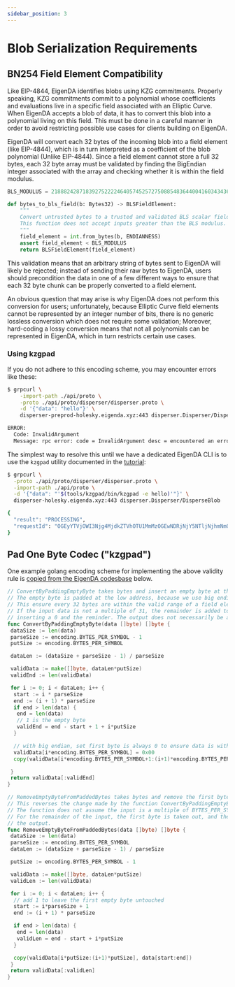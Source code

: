 ```yaml
---
sidebar_position: 3
---
```


# Blob Serialization Requirements

## BN254 Field Element Compatibility

Like EIP-4844, EigenDA identifies blobs using KZG commitments. Properly
speaking, KZG commitments commit to a polynomial whose coefficients and
evaluations live in a specific field associated with an Elliptic Curve. When
EigenDA accepts a blob of data, it has to convert this blob into a polynomial
living on this field. This must be done in a careful manner in order to avoid
restricting possible use cases for clients building
on EigenDA.

<!-- TODO: Link EIP-4844 -->

EigenDA will convert each 32 bytes of the incoming blob into a field element
(like EIP-4844), which is in turn interpreted as a coefficient of the blob
polynomial (Unlike EIP-4844). Since a field element cannot store a full 32
bytes, each 32 byte array must be validated by finding the BigEndian integer
associated with the array and checking whether it is within the field modulus.

```python
BLS_MODULUS = 21888242871839275222246405745257275088548364400416034343698204186575808495617

def bytes_to_bls_field(b: Bytes32) -> BLSFieldElement:
    """
    Convert untrusted bytes to a trusted and validated BLS scalar field element.
    This function does not accept inputs greater than the BLS modulus.
    """
    field_element = int.from_bytes(b, ENDIANNESS)
    assert field_element < BLS_MODULUS
    return BLSFieldElement(field_element)
```

This validation means that an arbitrary string of bytes sent to EigenDA will
likely be rejected; instead of sending their raw bytes to EigenDA, users should
precondition the data in one of a few different ways to ensure that each 32 byte
chunk can be properly converted to a field element.

An obvious question that may arise is why EigenDA does not perform this
conversion for users; unfortunately, because Elliptic Curve field elements
cannot be represented by an integer number of bits, there is no generic lossless
conversion which does not require some validation; Moreover, hard-coding a lossy
conversion means that not all polynomials can be represented in EigenDA, which
in turn restricts certain use cases.

### Using kzgpad

If you do not adhere to this encoding scheme, you may encounter errors like these:

```bash
$ grpcurl \
    -import-path ./api/proto \
    -proto ./api/proto/disperser/disperser.proto \
    -d '{"data": "hello"}' \
    disperser-preprod-holesky.eigenda.xyz:443 disperser.Disperser/DisperseBlob

ERROR:
  Code: InvalidArgument
  Message: rpc error: code = InvalidArgument desc = encountered an error to convert a 32-bytes into a valid field element, please use the correct format where every 32bytes(big-endian) is less than 21888242871839275222246405745257275088548364400416034343698204186575808495617
```

The simplest way to resolve this until we have a dedicated EigenDA CLI is to
use the `kzgpad` utility documented in the [tutorial](../../../integrations-guides/quick-start/v1/index.md):

```bash
$ grpcurl \
  -proto ./api/proto/disperser/disperser.proto \
  -import-path ./api/proto \
  -d '{"data": "'$(tools/kzgpad/bin/kzgpad -e hello)'"}' \
  disperser-holesky.eigenda.xyz:443 disperser.Disperser/DisperseBlob

{
  "result": "PROCESSING",
  "requestId": "OGEyYTVjOWI3Njg4MjdkZTVhOTU1MmMzOGEwNDRjNjY5NTljNjhmNmQyZjIxYjUyNjBhZjU0ZDJmODdkYjgyNy0zMTM3MzEzMjM2MzAzODM4MzYzOTMzMzgzMzMxMzYzMzM0MzYzNzJmMzAyZjMzMzMyZjMxMmYzMzMzMmZlM2IwYzQ0Mjk4ZmMxYzE0OWFmYmY0Yzg5OTZmYjkyNDI3YWU0MWU0NjQ5YjkzNGNhNDk1OTkxYjc4NTJiODU1"
}
```

## Pad One Byte Codec ("kzgpad")

One example golang encoding scheme for implementing the above validity rule is [copied from the EigenDA codesbase][1] below.

```go
// ConvertByPaddingEmptyByte takes bytes and insert an empty byte at the front of every 31 byte.
// The empty byte is padded at the low address, because we use big endian to interpret a fiedl element.
// This ensure every 32 bytes are within the valid range of a field element for bn254 curve.
// If the input data is not a multiple of 31, the remainder is added to the output by
// inserting a 0 and the reminder. The output does not necessarily be a multiple of 32
func ConvertByPaddingEmptyByte(data []byte) []byte {
 dataSize := len(data)
 parseSize := encoding.BYTES_PER_SYMBOL - 1
 putSize := encoding.BYTES_PER_SYMBOL

 dataLen := (dataSize + parseSize - 1) / parseSize

 validData := make([]byte, dataLen*putSize)
 validEnd := len(validData)

 for i := 0; i < dataLen; i++ {
  start := i * parseSize
  end := (i + 1) * parseSize
  if end > len(data) {
   end = len(data)
   // 1 is the empty byte
   validEnd = end - start + 1 + i*putSize
  }

  // with big endian, set first byte is always 0 to ensure data is within valid range of
  validData[i*encoding.BYTES_PER_SYMBOL] = 0x00
  copy(validData[i*encoding.BYTES_PER_SYMBOL+1:(i+1)*encoding.BYTES_PER_SYMBOL], data[start:end])

 }
 return validData[:validEnd]
}

// RemoveEmptyByteFromPaddedBytes takes bytes and remove the first byte from every 32 bytes.
// This reverses the change made by the function ConvertByPaddingEmptyByte.
// The function does not assume the input is a multiple of BYTES_PER_SYMBOL(32 bytes).
// For the remainder of the input, the first byte is taken out, and the rest is appended to
// the output.
func RemoveEmptyByteFromPaddedBytes(data []byte) []byte {
 dataSize := len(data)
 parseSize := encoding.BYTES_PER_SYMBOL
 dataLen := (dataSize + parseSize - 1) / parseSize

 putSize := encoding.BYTES_PER_SYMBOL - 1

 validData := make([]byte, dataLen*putSize)
 validLen := len(validData)

 for i := 0; i < dataLen; i++ {
  // add 1 to leave the first empty byte untouched
  start := i*parseSize + 1
  end := (i + 1) * parseSize

  if end > len(data) {
   end = len(data)
   validLen = end - start + i*putSize
  }

  copy(validData[i*putSize:(i+1)*putSize], data[start:end])
 }
 return validData[:validLen]
}
```

[1]: https://github.com/Layr-Labs/eigenda/blob/master/encoding/utils/codec/codec.go#L12

